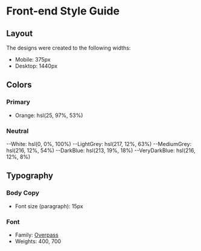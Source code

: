 # Front-end Style Guide

## Layout

The designs were created to the following widths:

- Mobile: 375px
- Desktop: 1440px

## Colors

### Primary

- Orange: hsl(25, 97%, 53%)

### Neutral

--White: hsl(0, 0%, 100%)
--LightGrey: hsl(217, 12%, 63%)
--MediumGrey: hsl(216, 12%, 54%)
--DarkBlue: hsl(213, 19%, 18%)
--VeryDarkBlue: hsl(216, 12%, 8%)

## Typography

### Body Copy

- Font size (paragraph): 15px

### Font

- Family: [Overpass](https://fonts.google.com/specimen/Overpass)
- Weights: 400, 700
